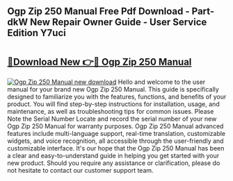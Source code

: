 ## Ogp Zip 250 Manual Free Pdf Download - Part-dkW New Repair Owner Guide - User Service Edition Y7uci

# <h2><a href="http://bc56771.oget.top/?id=Ogp+Zip+250+Manual">🔗Download New 👉🔴 Ogp Zip 250 Manual</a></h2>

[![Ogp Zip 250 Manual new download](https://i.imgur.com/5g1atiW.png)](http://bc56771.oget.top/?id=Ogp+Zip+250+Manual)
Hello and welcome to the user manual for your brand new Ogp Zip 250 Manual. This guide is specifically designed to familiarize you with the features, functions, and benefits of your product. You will find step-by-step instructions for installation, usage, and maintenance, as well as troubleshooting tips for common issues. Please Note the Serial Number Locate and record the serial number of your new Ogp Zip 250 Manual for warranty purposes. Ogp Zip 250 Manual advanced features include multi-language support, real-time translation, customizable widgets, and voice recognition, all accessible through the user-friendly and customizable interface. It's our hope that the Ogp Zip 250 Manual has been a clear and easy-to-understand guide in helping you get started with your new product. Should you require any assistance or clarification, please do not hesitate to contact our customer support team.
